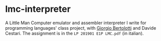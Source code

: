 # lmc-interpreter
A Little Man Computer emulator and assembler interpreter I write for programming languages' class project, with [Giorgio Bertolotti](https://github.com/giorgiobertolotti) and Davide Cestari.
 The assignment is in the `LP 201901 E1P LMC.pdf` (in italian).
